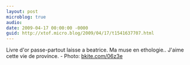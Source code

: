 ```yaml
---
layout: post
microblog: true
audio: 
date: 2009-04-17 00:00:00 -0000
guid: http://xtof.micro.blog/2009/04/17/t1541637707.html
---
```

Livre d'or passe-partout laisse a beatrice. Ma muse en ethologie.. J'aime cette vie de province. - Photo: [bkite.com/06z3e](http://bkite.com/06z3e)
